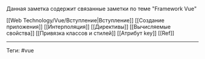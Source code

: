 Данная заметка содержит связанные заметки по теме "Framework Vue"

[[Web Technology/Vue/Вступление|Вступление]]
[[Создание приложения]]
[[Интерполяция]]
[[Директивы]]
[[Вычисляемые свойства]]
[[Привязка классов и стилей]]
[[Атрибут key]]
[[Ref]]


---
Теги: #vue